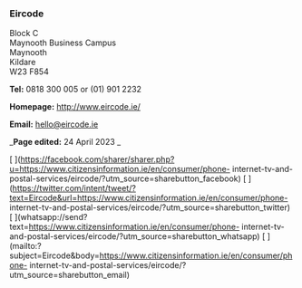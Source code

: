 ###  Eircode

Block C  
Maynooth Business Campus  
Maynooth  
Kildare  
W23 F854

**Tel:** 0818 300 005 or (01) 901 2232

**Homepage:** [ http://www.eircode.ie/ ](http://www.eircode.ie/)

**Email:** [ hello@eircode.ie ](mailto:hello@eircode.ie)

_**Page edited:** 24 April 2023 _

[
](https://facebook.com/sharer/sharer.php?u=https://www.citizensinformation.ie/en/consumer/phone-
internet-tv-and-postal-services/eircode/?utm_source=sharebutton_facebook) [
](https://twitter.com/intent/tweet/?text=Eircode&url=https://www.citizensinformation.ie/en/consumer/phone-
internet-tv-and-postal-services/eircode/?utm_source=sharebutton_twitter) [
](whatsapp://send?text=https://www.citizensinformation.ie/en/consumer/phone-
internet-tv-and-postal-services/eircode/?utm_source=sharebutton_whatsapp) [
](mailto:?subject=Eircode&body=https://www.citizensinformation.ie/en/consumer/phone-
internet-tv-and-postal-services/eircode/?utm_source=sharebutton_email) [
](javascript:void\(0\))
